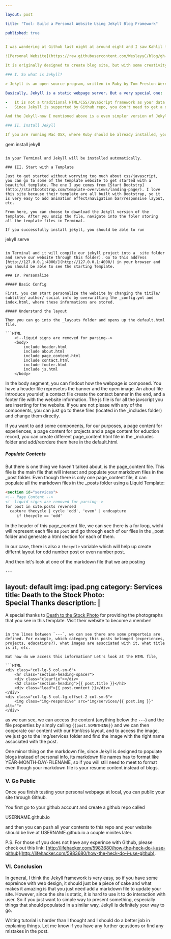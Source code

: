 ```yaml
---

layout: post

title: "Tool: Build a Personal Website Using Jekyll Blog Framework"

published: true
---------------

I was wandering at Github last night at around eight and I saw Kahlil forked a project called [Jekyll-now](https://github.com/barryclark/jekyll-now). I clicked in it out of curiosity and 12 hours later, this is what I got.

![Personal Website](https://raw.githubusercontent.com/WesleyyC/blog/gh-pages/images/personal_site_screenshot.png)

It is originally designed to create blog site, but with some creativity, we can make it a personal website ;P

### I. So what is Jekyll?

> Jekyll is an open source program, written in Ruby by Tom Preston-Werner, GitHub's co-founder. Jekyll is a simple, blog-aware, static site generator for personal, project, or organization sites. Instead of using databases, Jekyll takes the content, renders Markdown or Textile and Liquid templates, and produces a complete, static website ready to be served by Apache HTTP Server, Nginx or another web server. Jekyll is the engine behind GitHub Pages, a GitHub feature that allows users to host websites based on their GitHub repositories. We loved with a love that was more than love

Basically, Jekyll is a static webpage server. But a very special one:

-	It is not a traditional HTML/CSS/JavaScript framework as your data is not populated by direct JavaScript command. Instead, your data is stored in a Markdown file with simple tag and then you use Liquid templates to populate the content in the Markdown files. Without a database, a ordinary blogger can update his/her blog by simply adding a new markdown file without worrying the code.
-	Since Jekyll is supported by Github repo, you don't need to get a dedicated server for your personal page. Instead, you can simply use github.io to serve your jekyll sites.

And the Jekyll-now I mentioned above is a even simpler version of Jekyll that already have a blog layout and all you need to do is changing web title and adding markdown files.

### II. Install Jekyll

If you are running Mac OSX, where Ruby should be already installed, you can simply run

```
gem install jekyll
```

in your Terminal and Jekyll will be installed automatically.

### III. Start with a Template

Just to get started without worrying too much about css/javascript, you can go to some of the template website to get started with a beautiful template. The one I use comes from [Start Bootstrp](http://startbootstrap.com/template-overviews/landing-page/). I love this site because their template are all built with Bootstrap, so it is very easy to add animation effect/navigation bar/responsive layout, etc.

From here, you can choose to download the Jekyll version of the template. After you unzip the file, navigate into the foler storing all the template files in Terminal.

If you successfully install jekyll, you should be able to run

```
jekyll serve
```

in Terminal and it will compile our jekyll project into a _site folder and serve our website through this folder). Go to this address [http://127.0.0.1:4000/](http://127.0.0.1:4000/) in your browser and you should be able to see the starting Template.

### IV. Personalize

##### Basic Config

First, you can start personalize the website by changing the titile/ subtitle/ author/ social info by overwritting the _config.yml and index.html, where these informations are stored.

##### Understand the layout

Then you can go into the _layouts folder and opens up the default.html file.

```HTML
	<!--liquid signs are removed for parsing-->
	<body>
		include header.html
		include about.html
		include page_content.html
		include contact.html
		include footer.html
		include js.html
	</body>
```

In the body segment, you can findout how the webpage is composed. You have a header file represetns the banner and the open image. An about file introduce yourslef, a contact file create the contact banner in the end, and a footer file with the website information. The js file is for all the javscript you are inserting for the website. If you are not please with any of the components, you can just go to these files (located in the _includes folder) and change them directly.

If you want to add some components, for our purposes, a page content for experiences, a page content for projects and a page content for eduction record, you can create different page_content html file in the _includes folder and add/reordere them here in the default.html.

##### Populate Contents

But there is one thing we haven't talked about, is the page_content file. This file is the main file that will interact and populate your markdown files in the _post folder. Even though there is only one page_content file, it can populate all the markdown files in the _posts folder using a Liquid Template:

```HTML
<section id="services">
<!-- Page Content -->
<!--liquid signs are removed for parsing-->
for post in site.posts reversed
  capture thecycle | cycle 'odd', 'even' | endcapture
     if thecycle == 'odd'

```

In the header of this page_content file, we can see there is a for loop, wichi will represent each file as `post` and go through each of our files in the _post folder and generate a html section for each of them.

In our case, there is also a `thecycle` variable which will help up create differnt layout for odd number post or even number post.

And then let's look at one of the markdown file that we are posting

```
---
```

layout: default
img: ipad.png
category: Services
title: Death to the Stock Photo:<br>Special Thanks
description: |
---
  A special thanks to [Death to the Stock Photo](http://join.deathtothestockphoto.com/) for providing the photographs that you see in this template.  Visit their website to become a member!


```

in the lines between `---`, we can see there are some properteis are defined. For example, which category this posts belonged (experiences, projects, educations?), what images are associated with it, what title is it, etc.

But how do we access this information? Let's look at the HTML file,

```HTML
<div class="col-lg-5 col-sm-6">
	<hr class="section-heading-spacer">
	<div class="clearfix"></div>
	<h2 class="section-heading">{{ post.title }}</h2>
	<div class="lead">{{ post.content }}</div>
</div>
<div class="col-lg-5 col-lg-offset-2 col-sm-6">
	<img class="img-responsive" src="img/services/{{ post.img }}" alt="">
</div>
```

as we can see, we can access the content (anything below the `---`) and the file properties by simply calling `{{post.SOMETHING}}` and we can then cooporate our content with our html/css layout, and to access the image, we just go to the img/services folder and find the image with the right name associated with the post.

One minor thing on the markdown file, since Jekyll is designed to populate blogs instead of personal info, its markdown file names has to format like YEAR-MONTH-DAY-FILENAME, so if you will still need to meet to format even though your markdown file is your resume content instead of blogs.

### V. Go Public

Once you finish testing your personal webpage at local, you can public your site through Github.

You first go to your github account and create a github repo called

USERNAME.github.io

and then you can push all your contents to this repo and your website should be live at USERNAME.github.io a couple minites later.

P.S. For those of you does not have any experince with Github, please check out this link: [http://lifehacker.com/5983680/how-the-heck-do-i-use-github](http://lifehacker.com/5983680/how-the-heck-do-i-use-github).

### VI. Conclusion

In general, I think the Jekyll framework is very easy, so if you have some expreince with web design, it should just be a piece of cake and what makes it amazing is that you just need add a markdown file to update your site. However, since the site is static, it is hard to use it to do interaction with user. So if you just want to simple way to present something, especially things that should populated in a similar way, Jekyll is definitely your way to go.

Writing tutorial is harder than I thought and I should do a better job in explaning things. Let me know if you have any further qeustions or find any mistakes in the post.
